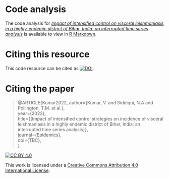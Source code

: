 # Code analysis
The code analysis for [*Impact of intensified control on visceral leishmaniasis in a highly-endemic district of Bihar, India: an interrupted time series analysis*](https://www.researchgate.net/publication/344720043_Impact_of_intensified_control_strategies_on_incidence_of_visceral_leishmaniasis_in_a_highly_endemic_district_of_Bihar_India) is available to view in [R Markdown](code_analysis.Rmd). 

# Citing this resource
This code resource can be cited as [![DOI](https://zenodo.org/badge/356652646.svg)](https://zenodo.org/badge/latestdoi/356652646).

# Citing the paper

> @ARTICLE{Kumar2022,
 author={Kumar, V. and Siddiqui, N.A and Pollington, T.M. et al.},  
 year={2022},  
 title={{Impact of intensified control strategies on incidence of visceral leishmaniasis in a highly endemic district of Bihar, India: an interrupted time series analysis}},  
 journal={Epidemics},  
 doi={TBC},  
}

[![CC BY 4.0][cc-by-shield]][cc-by]  

This work is licensed under a [Creative Commons Attribution 4.0 International License][cc-by].  

[cc-by]: http://creativecommons.org/licenses/by/4.0/  
[cc-by-shield]: https://img.shields.io/badge/License-CC%20BY%204.0-lightgrey.svg  
